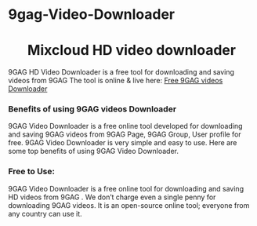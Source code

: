 # 9gag-Video-Downloader
# <div align="center">Mixcloud HD video downloader </div>  
  

9GAG HD Video Downloader is a free tool for downloading and saving videos from 9GAG The tool is online & live here: [Free 9GAG  videos Downloader](https://hdstockimages.com/9gag-video-downloader/)  
  


### Benefits of using 9GAG  videos Downloader  
9GAG  Video Downloader is a free online tool developed for downloading and saving 9GAG  videos from 9GAG  Page, 9GAG  Group, User profile for free. 9GAG  Video Downloader is very simple and easy to use. Here are some top benefits of using 9GAG  Video Downloader.  
 
 ### Free to Use: 
9GAG  Video Downloader is a free online tool for downloading and saving HD videos from 9GAG . We don’t charge even a single penny for downloading 9GAG  videos. It is an open-source online tool; everyone from any country can use it. 
<br/>  


  


